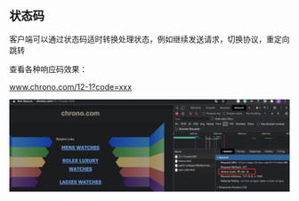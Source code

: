 ## 状态码

客户端可以通过状态码适时转换处理状态，例如继续发送请求，切换协议，重定向跳转

查看各种响应码效果：

www.chrono.com/12-1?code=xxx

![状态码1](../assets/007_status.png)

